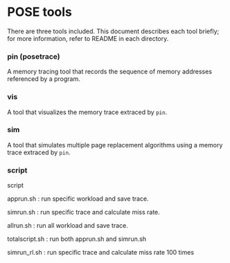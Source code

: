 # POSE tools

There are three tools included.
This document describes each tool briefly;
for more information, refer to README in each directory.

### pin (posetrace)
A memory tracing tool that records the sequence of memory addresses
referenced by a program.

### vis
A tool that visualizes the memory trace extraced by `pin`.

### sim
A tool that simulates multiple page replacement algorithms using
a memory trace extraced by `pin`.

### script
script 

apprun.sh : run specific workload and save trace.

simrun.sh : run specific trace and calculate miss rate.

allrun.sh : run all workload and save trace.

totalscript.sh : run both apprun.sh and simrun.sh

simrun_rl.sh : run specific trace and calculate miss rate 100 times


